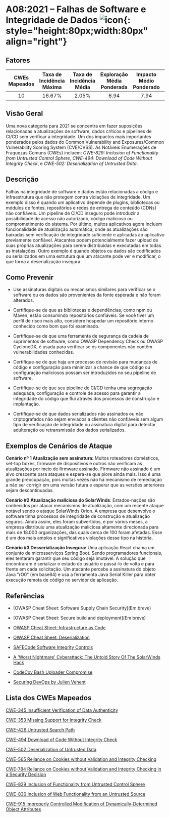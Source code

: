 # A08:2021 – Falhas de Software e Integridade de Dados    ![icon](assets/TOP_10_Icons_Final_Software_and_Data_Integrity_Failures.png){: style="height:80px;width:80px" align="right"}

## Fatores

| CWEs Mapeados | Taxa de Incidência Máxima | Taxa de Incidência Média | Exploração Média Ponderada | Impacto Médio Ponderado | Cobertura Máxima | Cobertura Média | Total de ocorrências | Total de CVEs |
|:-------------:|:--------------------:|:--------------------:|:--------------:|:--------------:|:----------------------:|:---------------------:|:-------------------:|:------------:|
| 10          | 16.67%             | 2.05%              | 6.94                 | 7.94                | 75.04%       | 45.35%       | 47,972            | 1,152      |

## Visão Geral

Uma nova categoria para 2021 se concentra em fazer suposições relacionadas a atualizações de software, 
dados críticos e pipelines de CI/CD sem verificar a integridade. 
Um dos impactos mais importantes ponderados pelos dados do 
Common Vulnerability and Exposures/Common Vulnerability Scoring System (CVE/CVSS). 
As Notáveis Enumerações de Fraquezas Comuns (CWEs) incluem:
*CWE-829: Inclusion of Functionality from Untrusted Control Sphere*,
*CWE-494: Download of Code Without Integrity Check*, e 
*CWE-502: Deserialization of Untrusted Data*.

## Descrição

Falhas na integridade de software e dados estão relacionadas a código e infraestrutura que não protegem contra violações de integridade. Um exemplo disso é quando um aplicativo depende de plugins, bibliotecas ou módulos de fontes, repositórios e redes de entrega de conteúdo (CDNs) não confiáveis. 
Um pipeline de CI/CD inseguro pode introduzir a possibilidade de acesso não autorizado, código malicioso ou comprometimento do sistema. Por último, muitos aplicativos agora incluem funcionalidade de atualização automática, onde as atualizações são baixadas sem verificação de integridade suficiente e aplicadas ao aplicativo previamente confiável. 
Atacantes podem potencialmente fazer upload de suas próprias atualizações para serem distribuídas e executadas em todas as instalações. Outro exemplo é quando objetos ou dados são codificados ou serializados em uma estrutura que um atacante pode ver e modificar, o que torna a deserialização insegura.

## Como Prevenir

- Use assinaturas digitais ou mecanismos similares para verificar se o software ou os dados são provenientes da fonte esperada e não foram alterados.

- Certifique-se de que as bibliotecas e dependências, como npm ou Maven, estão consumindo repositórios confiáveis. Se você tiver um perfil de risco mais alto, considere hospedar um repositório interno conhecido como bom que foi examinado.

- Certifique-se de que uma ferramenta de segurança da cadeia de suprimentos de software, como OWASP Dependency Check ou OWASP CycloneDX, é usada para verificar se os componentes não contêm vulnerabilidades conhecidas.

- Certifique-se de que haja um processo de revisão para mudanças de código e configuração para minimizar a chance de que código ou configuração maliciosos possam ser introduzidos no seu pipeline de software.

- Certifique-se de que seu pipeline de CI/CD tenha uma segregação adequada, configuração e controle de acesso para garantir a integridade do código que flui através dos processos de construção e implantação.

- Certifique-se de que dados serializados não assinados ou não criptografados não sejam enviados a clientes não confiáveis sem algum tipo de verificação de integridade ou assinatura digital para detectar adulteração ou retransmissão dos dados serializados.

## Exemplos de Cenários de Ataque

**Cenário nº 1 Atualização sem assinatura:** Muitos roteadores domésticos, set-top boxes, firmware de dispositivos e outros não verificam as atualizações por meio de firmware assinado. Firmware não assinado é um alvo crescente para ataques e espera-se que piore ainda mais. Isso é uma grande preocupação, pois muitas vezes não há mecanismo de remediação a não ser corrigir em uma versão futura e esperar que as versões anteriores sejam descontinuadas.

**Cenário #2 Atualização maliciosa do SolarWinds**: Estados-nações são conhecidos por atacar mecanismos de atualização, com um recente ataque notável sendo o ataque SolarWinds Orion. A empresa que desenvolve o software tinha processos de integridade de construção e atualização seguros. Ainda assim, eles foram subvertidos, e por vários meses, a empresa distribuiu uma atualização maliciosa altamente direcionada para mais de 18.000 organizações, das quais cerca de 100 foram afetadas. Esse é um dos mais amplos e significativos violações desse tipo na história.

**Cenário #3 Desserialização Insegura:** Uma aplicação React chama um conjunto de microsserviços Spring Boot. Sendo programadores funcionais, eles tentaram garantir que seu código seja imutável. A solução que encontraram é serializar o estado do usuário e passá-lo de volta e para frente em cada solicitação. Um atacante percebe a assinatura do objeto Java "rO0" (em base64) e usa a ferramenta Java Serial Killer para obter execução remota de código no servidor de aplicação.

## Referências

- \[OWASP Cheat Sheet: Software Supply Chain Security\](Em breve)

- \[OWASP Cheat Sheet: Secure build and deployment\](Em breve)

- [OWASP Cheat Sheet: Infrastructure as Code](https://cheatsheetseries.owasp.org/cheatsheets/Infrastructure_as_Code_Security_Cheat_Sheet.html) 
 
- [OWASP Cheat Sheet: Deserialization](<https://www.owasp.org/index.php/Deserialization_Cheat_Sheet>)

- [SAFECode Software Integrity Controls](https://safecode.org/publication/SAFECode_Software_Integrity_Controls0610.pdf)

- [A 'Worst Nightmare' Cyberattack: The Untold Story Of The SolarWinds Hack](<https://www.npr.org/2021/04/16/985439655/a-worst-nightmare-cyberattack-the-untold-story-of-the-solarwinds-hack>)

- [CodeCov Bash Uploader Compromise](https://about.codecov.io/security-update)

- [Securing DevOps by Julien Vehent](https://www.manning.com/books/securing-devops)

## Lista dos CWEs Mapeados

[CWE-345 Insufficient Verification of Data Authenticity](https://cwe.mitre.org/data/definitions/345.html)

[CWE-353 Missing Support for Integrity Check](https://cwe.mitre.org/data/definitions/353.html)

[CWE-426 Untrusted Search Path](https://cwe.mitre.org/data/definitions/426.html)

[CWE-494 Download of Code Without Integrity Check](https://cwe.mitre.org/data/definitions/494.html)

[CWE-502 Deserialization of Untrusted Data](https://cwe.mitre.org/data/definitions/502.html)

[CWE-565 Reliance on Cookies without Validation and Integrity Checking](https://cwe.mitre.org/data/definitions/565.html)

[CWE-784 Reliance on Cookies without Validation and Integrity Checking in a Security Decision](https://cwe.mitre.org/data/definitions/784.html)

[CWE-829 Inclusion of Functionality from Untrusted Control Sphere](https://cwe.mitre.org/data/definitions/829.html)

[CWE-830 Inclusion of Web Functionality from an Untrusted Source](https://cwe.mitre.org/data/definitions/830.html)

[CWE-915 Improperly Controlled Modification of Dynamically-Determined Object Attributes](https://cwe.mitre.org/data/definitions/915.html)
